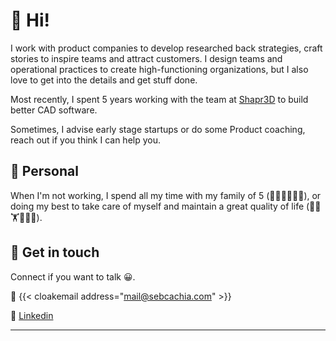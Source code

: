 # 👋 Hi!

I work with product companies to develop researched back strategies, craft stories to inspire teams and attract customers. I design teams and operational practices to create high-functioning organizations, but I also love to get into the details and get stuff done.

Most recently, I spent 5 years working with the team at [Shapr3D](https://www.shapr3d.com) to build better CAD software.

Sometimes, I advise early stage startups or do some Product coaching, reach out if you think I can help you.

## 🏡 Personal

When I'm not working, I spend all my time with my family of 5 (👨‍🦲👩👧👧🐶), or doing my best to take care of myself and maintain a great quality of life (🏃🧘🏋️📖🚶🍳).

## 💬 Get in touch

Connect if you want to talk 😀.

📧 {{< cloakemail address="mail@sebcachia.com" >}}

👤 [Linkedin](https://linkedin.com/in/sebcachia)

---

